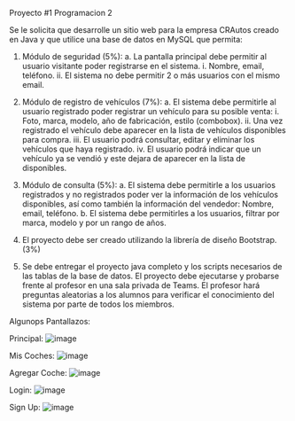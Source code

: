 Proyecto #1 Programacion 2

Se le solicita que desarrolle un sitio web para la empresa CRAutos creado en Java y que utilice una base de datos 
    en MySQL que permita:

1. Módulo de seguridad (5%):
    a. La pantalla principal debe permitir al usuario visitante poder registrarse en el sistema.
        i. Nombre, email, teléfono.
        ii. El sistema no debe permitir 2 o más usuarios con el mismo email.

2. Módulo de registro de vehículos (7%):
a. El sistema debe permitirle al usuario registrado poder registrar un vehículo para su posible venta:
    i. Foto, marca, modelo, año de fabricación, estilo (combobox).
    ii. Una vez registrado el vehículo debe aparecer en la lista de vehículos disponibles para compra.
    iii. El usuario podrá consultar, editar y eliminar los vehículos que haya registrado.
    iv. El usuario podrá indicar que un vehículo ya se vendió y este dejara de aparecer en la lista de disponibles.

3. Módulo de consulta (5%):
    a. El sistema debe permitirle a los usuarios registrados y no registrados poder ver la información de los 
        vehículos disponibles, así como también la información del vendedor: Nombre, email, teléfono.
    b. El sistema debe permitirles a los usuarios, filtrar por marca, modelo y por un rango de años.

4. El proyecto debe ser creado utilizando la librería de diseño Bootstrap. (3%)

5. Se debe entregar el proyecto java completo y los scripts necesarios de las tablas de la base de datos. 
    El proyecto debe ejecutarse y probarse frente al profesor en una sala privada de Teams. 
    El profesor hará preguntas aleatorias a los alumnos para verificar el conocimiento del sistema por parte de todos los miembros.
    
Algunops Pantallazos:

Principal:
![image](https://user-images.githubusercontent.com/98372790/203823075-119d6792-3175-4973-860c-0380395b032f.png)


Mis Coches:
![image](https://user-images.githubusercontent.com/98372790/203823458-2380a125-b6ba-4afc-817b-af1f6df61bc6.png)


Agregar Coche:
![image](https://user-images.githubusercontent.com/98372790/203824327-763c5ac2-86e6-4074-beee-1080e3b556f7.png)


Login:
![image](https://user-images.githubusercontent.com/98372790/203823309-605edc5d-40cc-448d-9eff-6ce73e621094.png)


Sign Up:
![image](https://user-images.githubusercontent.com/98372790/203823904-b78679e4-128e-4ae9-9bf1-24cd4251429d.png)

